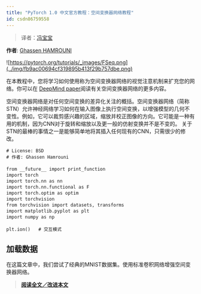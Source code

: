 ```yaml
---
title: "PyTorch 1.0 中文官方教程：空间变换器网络教程"
id: csdn86759558
---
```


> 译者：[冯宝宝](https://github.com/PEGASUS1993)

**作者**: [Ghassen HAMROUNI](https://github.com/GHamrouni)

![https://pytorch.org/tutorials/_images/FSeq.png](../img/fb9ac00694cf319895b413f29b757dbe.png)

在本教程中，您将学习如何使用称为空间变换器网络的视觉注意机制来扩充您的网络。你可以在 [DeepMind paper](https://arxiv.org/abs/1506.02025)阅读有关空间变换器网络的更多内容。

空间变换器网络是对任何空间变换的差异化关注的概括。空间变换器网络（简称STN）允许神经网络学习如何在输入图像上执行空间变换，以增强模型的几何不变性。例如，它可以裁剪感兴趣的区域，缩放并校正图像的方向。它可能是一种有用的机制，因为CNN对于旋转和缩放以及更一般的仿射变换并不是不变的。
关于STN的最棒的事情之一是能够简单地将其插入任何现有的CNN，只需很少的修改。

```
# License: BSD
# 作者: Ghassen Hamrouni

from __future__ import print_function  
import torch  
import torch.nn as nn  
import torch.nn.functional as F  
import torch.optim as optim  
import torchvision  
from torchvision import datasets, transforms  
import matplotlib.pyplot as plt  
import numpy as np  

plt.ion()   # 交互模式 
```

## 加载数据

在这篇文章中，我们尝试了经典的MNIST数据集。使用标准卷积网络增强空间变换器网络。

> [**阅读全文／改进本文**](https://github.com/apachecn/pytorch-doc-zh/blob/master/docs/1.0/spatial_transformer_tutorial.md)